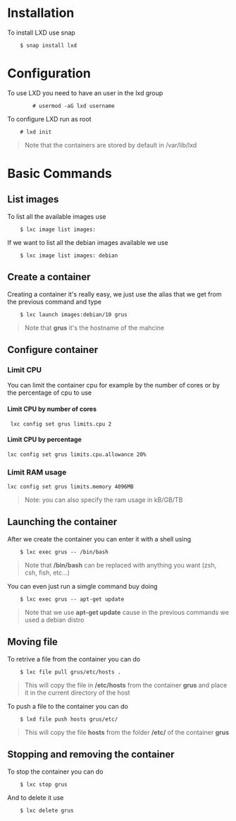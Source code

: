 # Installation
To install LXD use snap

		$ snap install lxd

# Configuration
To use LXD you need to have an user in the lxd group

        	# usermod -aG lxd username

To configure LXD run as root

		# lxd init

>Note that the containers are stored by default in /var/lib/lxd

# Basic Commands
## List images
To list all the available images use

		$ lxc image list images:

If we want to list all the debian images available we use

		$ lxc image list images: debian

## Create a container
Creating a container it's really easy, we just use the alias that we get from the previous command and type

		$ lxc launch images:debian/10 grus

>Note that **grus** it's the hostname of the mahcine

## Configure container

### Limit CPU
You can limit the container cpu for example by the number of cores or by the percentage of cpu to use

#### Limit CPU by number of cores
   
     lxc config set grus limits.cpu 2
     
  #### Limit CPU by percentage

    lxc config set grus limits.cpu.allowance 20%


### Limit RAM usage

    lxc config set grus limits.memory 4096MB

>Note: you can also specify the ram usage in kB/GB/TB

## Launching the container
After we create the container you can enter it with a shell using

		$ lxc exec grus -- /bin/bash

>Note that **/bin/bash** can be replaced with anything you want (zsh, csh, fish, etc...)

You can even just run a simgle command buy doing

        $ lxc exec grus -- apt-get update

>Note that we use **apt-get update** cause in the previous commands we used a debian distro

## Moving file
To retrive a file from the container you can do

		$ lxc file pull grus/etc/hosts .

> This will copy the file in **/etc/hosts** from the container **grus** and place it in the current directory of the host

To push a file to the container you can do

		$ lxd file push hosts grus/etc/

> This will copy the file **hosts** from the folder **/etc/** of the container **grus**

## Stopping and removing the container
To stop the container you can do

		$ lxc stop grus

And to delete it use

		$ lxc delete grus

